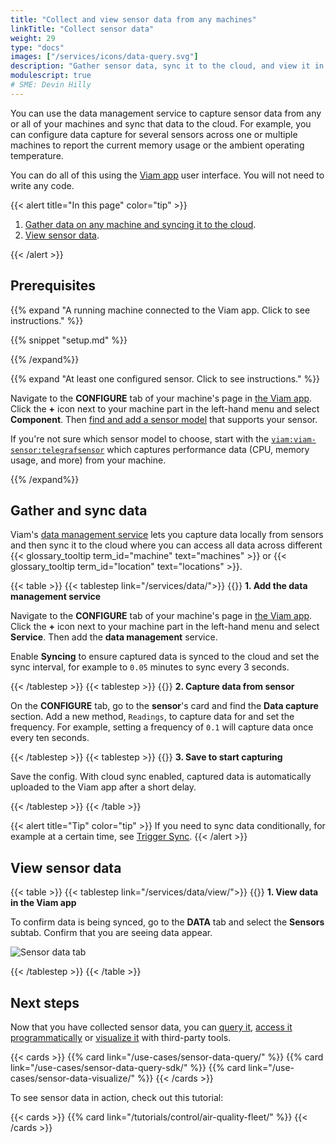 ```yaml
---
title: "Collect and view sensor data from any machines"
linkTitle: "Collect sensor data"
weight: 29
type: "docs"
images: ["/services/icons/data-query.svg"]
description: "Gather sensor data, sync it to the cloud, and view it in the Viam app."
modulescript: true
# SME: Devin Hilly
---
```


You can use the data management service to capture sensor data from any or all of your machines and sync that data to the cloud.
For example, you can configure data capture for several sensors across one or multiple machines to report the current memory usage or the ambient operating temperature.

You can do all of this using the [Viam app](https://app.viam.com/) user interface.
You will not need to write any code.

{{< alert title="In this page" color="tip" >}}

1. [Gather data on any machine and syncing it to the cloud](#gather-and-sync-data).
1. [View sensor data](#view-sensor-data).

{{< /alert >}}

## Prerequisites

{{% expand "A running machine connected to the Viam app. Click to see instructions." %}}

{{% snippet "setup.md" %}}

{{% /expand%}}

{{% expand "At least one configured sensor. Click to see instructions." %}}

Navigate to the **CONFIGURE** tab of your machine's page in [the Viam app](https://app.viam.com).
Click the **+** icon next to your machine part in the left-hand menu and select **Component**.
Then [find and add a sensor model](/components/sensor/) that supports your sensor.

If you're not sure which sensor model to choose, start with the [`viam:viam-sensor:telegrafsensor`](https://github.com/viamrobotics/viam-telegraf-sensor) which captures performance data (CPU, memory usage, and more) from your machine.

{{% /expand%}}

## Gather and sync data

Viam's [data management service](/services/data/) lets you capture data locally from sensors and then sync it to the cloud where you can access all data across different {{< glossary_tooltip term_id="machine" text="machines" >}} or {{< glossary_tooltip term_id="location" text="locations" >}}.

{{< table >}}
{{< tablestep link="/services/data/">}}
{{<imgproc src="/services/icons/data-management.svg" class="fill alignleft" style="max-width: 150px" declaredimensions=true alt="Configure the data management service">}}
**1. Add the data management service**

Navigate to the **CONFIGURE** tab of your machine's page in [the Viam app](https://app.viam.com).
Click the **+** icon next to your machine part in the left-hand menu and select **Service**.
Then add the **data management** service.

Enable **Syncing** to ensure captured data is synced to the cloud and set the sync interval, for example to `0.05` minutes to sync every 3 seconds.

{{< /tablestep >}}
{{< tablestep >}}
{{<imgproc src="/icons/components/sensor.svg" class="fill alignleft" style="max-width: 150px" declaredimensions=true alt="configure a camera component">}}
**2. Capture data from sensor**

On the **CONFIGURE** tab, go to the **sensor**'s card and find the **Data capture** section.
Add a new method, `Readings`, to capture data for and set the frequency.
For example, setting a frequency of `0.1` will capture data once every ten seconds.

{{< /tablestep >}}
{{< tablestep >}}
{{<imgproc src="/services/ml/configure.svg" class="fill alignleft" style="max-width: 150px"  declaredimensions=true alt="Train models">}}
**3. Save to start capturing**

Save the config.
With cloud sync enabled, captured data is automatically uploaded to the Viam app after a short delay.

{{< /tablestep >}}
{{< /table >}}

{{< alert title="Tip" color="tip" >}}
If you need to sync data conditionally, for example at a certain time, see [Trigger Sync](/services/data/trigger-sync/#configure-data-manager-to-sync-based-on-sensor).
{{< /alert >}}

## View sensor data

{{< table >}}
{{< tablestep link="/services/data/view/">}}
{{<imgproc src="/services/icons/data-capture.svg" class="fill alignleft" style="max-width: 150px" declaredimensions=true alt="Capture tabular data from a sensor">}}
**1. View data in the Viam app**

To confirm data is being synced, go to the **DATA** tab and select the **Sensors** subtab.
Confirm that you are seeing data appear.

![Sensor data tab](/get-started/quickstarts/collect-data/data-page.png)

{{< /tablestep >}}
{{< /table >}}

## Next steps

Now that you have collected sensor data, you can [query it](/use-cases/sensor-data-query/), [access it programmatically](/use-cases/sensor-data-query-sdk/) or [visualize it](/use-cases/sensor-data-visualize/) with third-party tools.

{{< cards >}}
{{% card link="/use-cases/sensor-data-query/" %}}
{{% card link="/use-cases/sensor-data-query-sdk/" %}}
{{% card link="/use-cases/sensor-data-visualize/" %}}
{{< /cards >}}

To see sensor data in action, check out this tutorial:

{{< cards >}}
{{% card link="/tutorials/control/air-quality-fleet/" %}}
{{< /cards >}}
